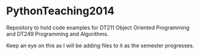 PythonTeaching2014
==================

Repository to hold code examples for DT211 Object Oriented Programming and DT249 Programming and Algorithms.

Keep an eye on this as I will be adding files to it as the semester progresses.
